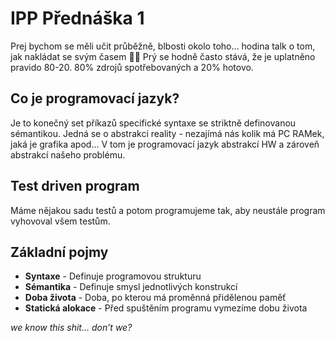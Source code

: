 # IPP Přednáška 1
Prej bychom se měli učit průběžně, blbosti okolo toho… hodina talk o tom, jak nakládat se svým časem 💁‍♂️
Prý se hodně často stává, že je uplatněno pravido 80-20. 80% zdrojů spotřebovaných a 20% hotovo.

## Co je programovací jazyk?
Je to konečný set příkazů specifické syntaxe se striktně definovanou sémantikou. Jedná se o abstrakci reality - nezajímá nás kolik má PC RAMek, jaká je grafika apod… V tom je programovací jazyk abstrakcí HW a zároveň abstrakcí našeho problému.

## Test driven program
Máme nějakou sadu testů a potom programujeme tak, aby neustále program vyhovoval všem testům.

## Základní pojmy
- **Syntaxe** - Definuje programovou strukturu
- **Sémantika** - Definuje smysl jednotlivých konstrukcí
- **Doba života** - Doba, po kterou má proměnná přidělenou paměť
- **Statická alokace** - Před spuštěním programu vymezíme dobu života

_we know this shit… don’t we?_
